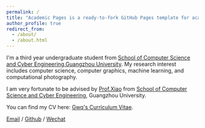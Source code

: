 ```yaml
---
permalink: /
title: "Academic Pages is a ready-to-fork GitHub Pages template for academic personal websites"
author_profile: true
redirect_from: 
  - /about/
  - /about.html
---
```


I'm a third year undergraduate student from [School of Computer Science and Cyber Engineering](https://jsj.gzhu.edu.cn/),[Guangzhou University](https://www.gzhu.edu.cn/). My research interest includes computer science, computer graphics, machine learning, and computational photography.

I am very fortunate to be advised by [Prof.Xiao](https://jsj.gzhu.edu.cn/info/1842/3751.htm) from [School of Computer Science and Cyber Engineering](https://jsj.gzhu.edu.cn/), Guangzhou University. 

You can find my CV here: [Gwq's Curriculum Vitae](../assets/Curriculum_Vitae.pdf).

[Email](gwqee@e.gzhu.edu.cn) / [Github](https://github.com/ChatGwq) / [Wechat](../images/wechat.jpg) 
